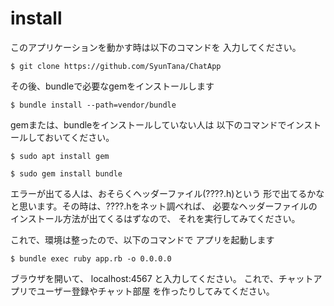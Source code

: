 # install
このアプリケーションを動かす時は以下のコマンドを
入力してください。
```
$ git clone https://github.com/SyunTana/ChatApp
```
その後、bundleで必要なgemをインストールします
```
$ bundle install --path=vendor/bundle
```
gemまたは、bundleをインストールしていない人は
以下のコマンドでインストールしておいてください。
```
$ sudo apt install gem
```
```
$ sudo gem install bundle
```
エラーが出てる人は、おそらくヘッダーファイル(????.h)という
形で出てるかなと思います。その時は、????.hをネット調べれば、
必要なヘッダーファイルのインストール方法が出てくるはずなので、
それを実行してみてください。

これで、環境は整ったので、以下のコマンドで
アプリを起動します
```
$ bundle exec ruby app.rb -o 0.0.0.0
```
ブラウザを開いて、
  localhost:4567
と入力してください。
これで、チャットアプリでユーザー登録やチャット部屋
を作ったりしてみてください。
